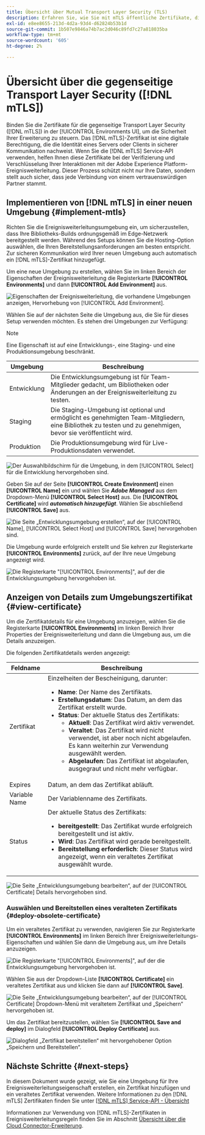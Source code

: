 ```yaml
---
title: Übersicht über Mutual Transport Layer Security (TLS)
description: Erfahren Sie, wie Sie mit mTLS öffentliche Zertifikate, die von Adobe für die Ereignisweiterleitung ausgestellt wurden, sicher abrufen können.
exl-id: e8ee8655-213d-4d2a-93d4-d62824b53b1d
source-git-commit: 1b507e9846a74b7ac2d046c89fd7c27a818035ba
workflow-type: tm+mt
source-wordcount: '605'
ht-degree: 2%

---
```


# Übersicht über die gegenseitige Transport Layer Security ([!DNL mTLS])

Binden Sie die Zertifikate für die gegenseitige Transport Layer Security ([!DNL mTLS]) in der [!UICONTROL Environments UI], um die Sicherheit Ihrer Erweiterung zu steuern. Das [!DNL mTLS]-Zertifikat ist eine digitale Berechtigung, die die Identität eines Servers oder Clients in sicherer Kommunikation nachweist. Wenn Sie die [!DNL mTLS] Service-API verwenden, helfen Ihnen diese Zertifikate bei der Verifizierung und Verschlüsselung Ihrer Interaktionen mit der Adobe Experience Platform-Ereignisweiterleitung. Dieser Prozess schützt nicht nur Ihre Daten, sondern stellt auch sicher, dass jede Verbindung von einem vertrauenswürdigen Partner stammt.

## Implementieren von [!DNL mTLS] in einer neuen Umgebung {#implement-mtls}

Richten Sie die Ereignisweiterleitungsumgebung ein, um sicherzustellen, dass Ihre Bibliotheks-Builds ordnungsgemäß im Edge-Netzwerk bereitgestellt werden. Während des Setups können Sie die Hosting-Option auswählen, die Ihren Bereitstellungsanforderungen am besten entspricht. Zur sicheren Kommunikation wird Ihrer neuen Umgebung auch automatisch ein [!DNL mTLS]-Zertifikat hinzugefügt.

Um eine neue Umgebung zu erstellen, wählen Sie im linken Bereich der Eigenschaften der Ereignisweiterleitung die Registerkarte **[!UICONTROL Environments]** und dann **[!UICONTROL Add Environment]** aus.

![Eigenschaften der Ereignisweiterleitung, die vorhandene Umgebungen anzeigen, Hervorhebung von [!UICONTROL Add Environment].](../../../images/extensions/server/cloud-connector/add-environment.png)

Wählen Sie auf der nächsten Seite die Umgebung aus, die Sie für dieses Setup verwenden möchten. Es stehen drei Umgebungen zur Verfügung:

>[!NOTE]
>
>Eine Eigenschaft ist auf eine Entwicklungs-, eine Staging- und eine Produktionsumgebung beschränkt.

| Umgebung | Beschreibung |
| --- | --- |
| Entwicklung | Die Entwicklungsumgebung ist für Team-Mitglieder gedacht, um Bibliotheken oder Änderungen an der Ereignisweiterleitung zu testen. |
| Staging | Die Staging-Umgebung ist optional und ermöglicht es genehmigten Team-Mitgliedern, eine Bibliothek zu testen und zu genehmigen, bevor sie veröffentlicht wird. |
| Produktion | Die Produktionsumgebung wird für Live-Produktionsdaten verwendet. |

![Der Auswahlbildschirm für die Umgebung, in dem [!UICONTROL Select] für die Entwicklung hervorgehoben sind.](../../../images/extensions/server/cloud-connector/select-environment.png)

Geben Sie auf der Seite **[!UICONTROL Create Environment]** einen **[!UICONTROL Name]** ein und wählen Sie ***Adobe Managed*** aus dem Dropdown-Menü **[!UICONTROL Select Host]** aus. Die **[!UICONTROL Certificate]** wird ***automatisch hinzugefügt***. Wählen Sie abschließend **[!UICONTROL Save]** aus.

![Die Seite „Entwicklungsumgebung erstellen“, auf der [!UICONTROL Name], [!UICONTROL Select Host] und [!UICONTROL Save] hervorgehoben sind.](../../../images/extensions/server/cloud-connector/create-environment.png)

Die Umgebung wurde erfolgreich erstellt und Sie kehren zur Registerkarte **[!UICONTROL Environments]** zurück, auf der Ihre neue Umgebung angezeigt wird.

![Die Registerkarte &quot;[!UICONTROL Environments]&quot;, auf der die Entwicklungsumgebung hervorgehoben ist.](../../../images/extensions/server/cloud-connector/new-environment-created.png)

## Anzeigen von Details zum Umgebungszertifikat {#view-certificate}

Um die Zertifikatdetails für eine Umgebung anzuzeigen, wählen Sie die Registerkarte **[!UICONTROL Environments]** im linken Bereich Ihrer Properties der Ereignisweiterleitung und dann die Umgebung aus, um die Details anzuzeigen.

Die folgenden Zertifikatdetails werden angezeigt:

| Feldname | Beschreibung |
| --- | --- |
| Zertifikat | Einzelheiten der Bescheinigung, darunter:<ul><li>**Name**: Der Name des Zertifikats.</li><li>**Erstellungsdatum**: Das Datum, an dem das Zertifikat erstellt wurde.</li><li>**Status**: Der aktuelle Status des Zertifikats:<ul><li>**Aktuell**: Das Zertifikat wird aktiv verwendet.</li><li>**Veraltet**: Das Zertifikat wird nicht verwendet, ist aber noch nicht abgelaufen. Es kann weiterhin zur Verwendung ausgewählt werden.</li><li>**Abgelaufen**: Das Zertifikat ist abgelaufen, ausgegraut und nicht mehr verfügbar.</li></ul></ul> |
| Expires | Datum, an dem das Zertifikat abläuft. |
| Variable Name | Der Variablenname des Zertifikats. |
| Status | Der aktuelle Status des Zertifikats:<ul><li>**bereitgestellt**: Das Zertifikat wurde erfolgreich bereitgestellt und ist aktiv.</li><li>**Wird**: Das Zertifikat wird gerade bereitgestellt.</li><li>**Bereitstellung erforderlich**: Dieser Status wird angezeigt, wenn ein veraltetes Zertifikat ausgewählt wurde.</li></ul> |

![Die Seite „Entwicklungsumgebung bearbeiten“, auf der [!UICONTROL Certificate] Details hervorgehoben sind.](../../../images/extensions/server/cloud-connector/certificate-details.png)

### Auswählen und Bereitstellen eines veralteten Zertifikats {#deploy-obsolete-certificate}

Um ein veraltetes Zertifikat zu verwenden, navigieren Sie zur Registerkarte **[!UICONTROL Environments]** im linken Bereich Ihrer Ereignisweiterleitungs-Eigenschaften und wählen Sie dann die Umgebung aus, um ihre Details anzuzeigen.

![Die Registerkarte &quot;[!UICONTROL Environments]&quot;, auf der die Entwicklungsumgebung hervorgehoben ist.](../../../images/extensions/server/cloud-connector/new-environment-created.png)

Wählen Sie aus der Dropdown-Liste **[!UICONTROL Certificate]** ein veraltetes Zertifikat aus und klicken Sie dann auf **[!UICONTROL Save]**.

![Die Seite „Entwicklungsumgebung bearbeiten“, auf der [!UICONTROL Certificate] Dropdown-Menü mit veraltetem Zertifikat und „Speichern“ hervorgehoben ist.](../../../images/extensions/server/cloud-connector/obsolete-certificate.png)

Um das Zertifikat bereitzustellen, wählen Sie **[!UICONTROL Save and deploy]** im Dialogfeld **[!UICONTROL Deploy Certificate]** aus.

![Dialogfeld „Zertifikat bereitstellen“ mit hervorgehobener Option „Speichern und Bereitstellen“.](../../../images/extensions/server/cloud-connector/obsolete-certificate-deploy.png)


## Nächste Schritte {#next-steps}

In diesem Dokument wurde gezeigt, wie Sie eine Umgebung für Ihre Ereignisweiterleitungseigenschaft erstellen, ein Zertifikat hinzufügen und ein veraltetes Zertifikat verwenden. Weitere Informationen zu den [!DNL mTLS] Zertifikaten finden Sie unter [[!DNL mTLS] Service-API - Übersicht](../../../../data-governance/mtls-api/overview.md)

Informationen zur Verwendung von [!DNL mTLS]-Zertifikaten in Ereignisweiterleitungsregeln finden Sie im Abschnitt [Übersicht über die Cloud Connector-Erweiterung](../cloud-connector/overview.md#mtls-rules).
